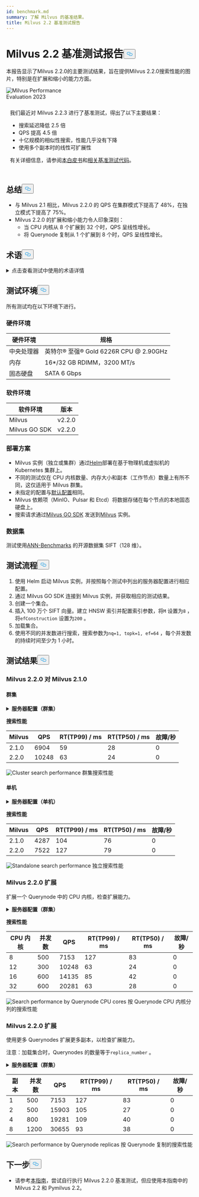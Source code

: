 ```yaml
---
id: benchmark.md
summary: 了解 Milvus 的基准结果。
title: Milvus 2.2 基准测试报告
---
```


<h1 id="Milvus-22-Benchmark-Test-Report" class="common-anchor-header">Milvus 2.2 基准测试报告<button data-href="#Milvus-22-Benchmark-Test-Report" class="anchor-icon" translate="no">
      <svg translate="no"
        aria-hidden="true"
        focusable="false"
        height="20"
        version="1.1"
        viewBox="0 0 16 16"
        width="16"
      >
        <path
          fill="#0092E4"
          fill-rule="evenodd"
          d="M4 9h1v1H4c-1.5 0-3-1.69-3-3.5S2.55 3 4 3h4c1.45 0 3 1.69 3 3.5 0 1.41-.91 2.72-2 3.25V8.59c.58-.45 1-1.27 1-2.09C10 5.22 8.98 4 8 4H4c-.98 0-2 1.22-2 2.5S3 9 4 9zm9-3h-1v1h1c1 0 2 1.22 2 2.5S13.98 12 13 12H9c-.98 0-2-1.22-2-2.5 0-.83.42-1.64 1-2.09V6.25c-1.09.53-2 1.84-2 3.25C6 11.31 7.55 13 9 13h4c1.45 0 3-1.69 3-3.5S14.5 6 13 6z"
        ></path>
      </svg>
    </button></h1><p>本报告显示了Milvus 2.2.0的主要测试结果，旨在提供Milvus 2.2.0搜索性能的图片，特别是在扩展和缩小的能力方面。</p>
<div class="alert note">
  <div style="display: flex;">
      <div style="flex:0.3;">
        <img translate="no" src="https://zilliz.com/images/whitepaper/performance.png" alt="Milvus Performance Evaluation 2023" />
      </div>
  </div>
  <div style="flex:1;padding: 10px;">
    <p>我们最近对 Milvus 2.2.3 进行了基准测试，得出了以下主要结果：</p>
    <ul>
      <li>搜索延迟降低 2.5 倍</li>
      <li>QPS 提高 4.5 倍</li>
      <li>十亿规模的相似性搜索，性能几乎没有下降</li>
      <li>使用多个副本时的线性可扩展性</li>
    </ul>
    <p>有关详细信息，请参阅<a href="https://zilliz.com/resources/whitepaper/milvus-performance-benchmark">本白皮书</a>和<a href="https://github.com/zilliztech/VectorDBBench">相关基准测试代码</a>。 </p>
  </div>
</div>
<h2 id="Summary" class="common-anchor-header">总结<button data-href="#Summary" class="anchor-icon" translate="no">
      <svg translate="no"
        aria-hidden="true"
        focusable="false"
        height="20"
        version="1.1"
        viewBox="0 0 16 16"
        width="16"
      >
        <path
          fill="#0092E4"
          fill-rule="evenodd"
          d="M4 9h1v1H4c-1.5 0-3-1.69-3-3.5S2.55 3 4 3h4c1.45 0 3 1.69 3 3.5 0 1.41-.91 2.72-2 3.25V8.59c.58-.45 1-1.27 1-2.09C10 5.22 8.98 4 8 4H4c-.98 0-2 1.22-2 2.5S3 9 4 9zm9-3h-1v1h1c1 0 2 1.22 2 2.5S13.98 12 13 12H9c-.98 0-2-1.22-2-2.5 0-.83.42-1.64 1-2.09V6.25c-1.09.53-2 1.84-2 3.25C6 11.31 7.55 13 9 13h4c1.45 0 3-1.69 3-3.5S14.5 6 13 6z"
        ></path>
      </svg>
    </button></h2><ul>
<li>与 Milvus 2.1 相比，Milvus 2.2.0 的 QPS 在集群模式下提高了 48%，在独立模式下提高了 75%。</li>
<li>Milvus 2.2.0 的扩展和缩小能力令人印象深刻：<ul>
<li>当 CPU 内核从 8 个扩展到 32 个时，QPS 呈线性增长。</li>
<li>将 Querynode 复制从 1 个扩展到 8 个时，QPS 呈线性增长。</li>
</ul></li>
</ul>
<h2 id="Terminology" class="common-anchor-header">术语<button data-href="#Terminology" class="anchor-icon" translate="no">
      <svg translate="no"
        aria-hidden="true"
        focusable="false"
        height="20"
        version="1.1"
        viewBox="0 0 16 16"
        width="16"
      >
        <path
          fill="#0092E4"
          fill-rule="evenodd"
          d="M4 9h1v1H4c-1.5 0-3-1.69-3-3.5S2.55 3 4 3h4c1.45 0 3 1.69 3 3.5 0 1.41-.91 2.72-2 3.25V8.59c.58-.45 1-1.27 1-2.09C10 5.22 8.98 4 8 4H4c-.98 0-2 1.22-2 2.5S3 9 4 9zm9-3h-1v1h1c1 0 2 1.22 2 2.5S13.98 12 13 12H9c-.98 0-2-1.22-2-2.5 0-.83.42-1.64 1-2.09V6.25c-1.09.53-2 1.84-2 3.25C6 11.31 7.55 13 9 13h4c1.45 0 3-1.69 3-3.5S14.5 6 13 6z"
        ></path>
      </svg>
    </button></h2><p><details>
<summary>点击查看测试中使用的术语详情</summary>
<table class="terminology">
<thead>
<tr>
<th>术语</th>
<th>说明</th>
</tr>
</thead>
<tbody>
<tr>
<td>nq</td>
<td>一次搜索请求中要搜索的向量数</td>
</tr>
<tr>
<td>topk</td>
<td>搜索请求中每个向量（以 nq 为单位）的最近向量数</td>
</tr>
<tr>
<td>ef</td>
<td><a href="https://milvus.io/docs/v2.2.x/index.md">HNSW 索引</a>特有的搜索参数</td>
</tr>
<tr>
<td>RT</td>
<td>从发送请求到接收响应的响应时间</td>
</tr>
<tr>
<td>QPS</td>
<td>每秒成功处理的搜索请求数</td>
</tr>
</tbody>
</table>
</details></p>
<h2 id="Test-environment" class="common-anchor-header">测试环境<button data-href="#Test-environment" class="anchor-icon" translate="no">
      <svg translate="no"
        aria-hidden="true"
        focusable="false"
        height="20"
        version="1.1"
        viewBox="0 0 16 16"
        width="16"
      >
        <path
          fill="#0092E4"
          fill-rule="evenodd"
          d="M4 9h1v1H4c-1.5 0-3-1.69-3-3.5S2.55 3 4 3h4c1.45 0 3 1.69 3 3.5 0 1.41-.91 2.72-2 3.25V8.59c.58-.45 1-1.27 1-2.09C10 5.22 8.98 4 8 4H4c-.98 0-2 1.22-2 2.5S3 9 4 9zm9-3h-1v1h1c1 0 2 1.22 2 2.5S13.98 12 13 12H9c-.98 0-2-1.22-2-2.5 0-.83.42-1.64 1-2.09V6.25c-1.09.53-2 1.84-2 3.25C6 11.31 7.55 13 9 13h4c1.45 0 3-1.69 3-3.5S14.5 6 13 6z"
        ></path>
      </svg>
    </button></h2><p>所有测试均在以下环境下进行。</p>
<h3 id="Hardware-environment" class="common-anchor-header">硬件环境</h3><table>
<thead>
<tr><th>硬件环境</th><th>规格</th></tr>
</thead>
<tbody>
<tr><td>中央处理器</td><td>英特尔® 至强® Gold 6226R CPU @ 2.90GHz</td></tr>
<tr><td>内存</td><td>16*/32 GB RDIMM，3200 MT/s</td></tr>
<tr><td>固态硬盘</td><td>SATA 6 Gbps</td></tr>
</tbody>
</table>
<h3 id="Software-environment" class="common-anchor-header">软件环境</h3><table>
<thead>
<tr><th>软件环境</th><th>版本</th></tr>
</thead>
<tbody>
<tr><td>Milvus</td><td>v2.2.0</td></tr>
<tr><td>Milvus GO SDK</td><td>v2.2.0</td></tr>
</tbody>
</table>
<h3 id="Deployment-scheme" class="common-anchor-header">部署方案</h3><ul>
<li>Milvus 实例（独立或集群）通过<a href="https://milvus.io/docs/install_standalone-helm.md">Helm</a>部署在基于物理机或虚拟机的 Kubernetes 集群上。</li>
<li>不同的测试仅在 CPU 内核数量、内存大小和副本（工作节点）数量上有所不同，这仅适用于 Milvus 群集。</li>
<li>未指定的配置与<a href="https://github.com/milvus-io/milvus-helm/blob/master/charts/milvus/values.yaml">默认配置</a>相同。</li>
<li>Milvus 依赖项（MinIO、Pulsar 和 Etcd）将数据存储在每个节点的本地固态硬盘上。</li>
<li>搜索请求通过<a href="https://github.com/milvus-io/milvus-sdk-go/tree/master/tests">Milvus GO SDK</a> 发送到<a href="https://github.com/milvus-io/milvus-sdk-go/tree/master/tests">Milvus</a> 实例。</li>
</ul>
<h3 id="Data-sets" class="common-anchor-header">数据集</h3><p>测试使用<a href="https://github.com/erikbern/ann-benchmarks/#data-sets">ANN-Benchmarks</a> 的开源数据集 SIFT（128 维）。</p>
<h2 id="Test-pipeline" class="common-anchor-header">测试流程<button data-href="#Test-pipeline" class="anchor-icon" translate="no">
      <svg translate="no"
        aria-hidden="true"
        focusable="false"
        height="20"
        version="1.1"
        viewBox="0 0 16 16"
        width="16"
      >
        <path
          fill="#0092E4"
          fill-rule="evenodd"
          d="M4 9h1v1H4c-1.5 0-3-1.69-3-3.5S2.55 3 4 3h4c1.45 0 3 1.69 3 3.5 0 1.41-.91 2.72-2 3.25V8.59c.58-.45 1-1.27 1-2.09C10 5.22 8.98 4 8 4H4c-.98 0-2 1.22-2 2.5S3 9 4 9zm9-3h-1v1h1c1 0 2 1.22 2 2.5S13.98 12 13 12H9c-.98 0-2-1.22-2-2.5 0-.83.42-1.64 1-2.09V6.25c-1.09.53-2 1.84-2 3.25C6 11.31 7.55 13 9 13h4c1.45 0 3-1.69 3-3.5S14.5 6 13 6z"
        ></path>
      </svg>
    </button></h2><ol>
<li>使用 Helm 启动 Milvus 实例，并按照每个测试中列出的服务器配置进行相应配置。</li>
<li>通过 Milvus GO SDK 连接到 Milvus 实例，并获取相应的测试结果。</li>
<li>创建一个集合。</li>
<li>插入 100 万个 SIFT 向量。建立 HNSW 索引并配置索引参数，将<code translate="no">M</code> 设置为<code translate="no">8</code> ，将<code translate="no">efConstruction</code> 设置为<code translate="no">200</code> 。</li>
<li>加载集合。</li>
<li>使用不同的并发数进行搜索，搜索参数为<code translate="no">nq=1, topk=1, ef=64</code> ，每个并发数的持续时间至少为 1 小时。</li>
</ol>
<h2 id="Test-results" class="common-anchor-header">测试结果<button data-href="#Test-results" class="anchor-icon" translate="no">
      <svg translate="no"
        aria-hidden="true"
        focusable="false"
        height="20"
        version="1.1"
        viewBox="0 0 16 16"
        width="16"
      >
        <path
          fill="#0092E4"
          fill-rule="evenodd"
          d="M4 9h1v1H4c-1.5 0-3-1.69-3-3.5S2.55 3 4 3h4c1.45 0 3 1.69 3 3.5 0 1.41-.91 2.72-2 3.25V8.59c.58-.45 1-1.27 1-2.09C10 5.22 8.98 4 8 4H4c-.98 0-2 1.22-2 2.5S3 9 4 9zm9-3h-1v1h1c1 0 2 1.22 2 2.5S13.98 12 13 12H9c-.98 0-2-1.22-2-2.5 0-.83.42-1.64 1-2.09V6.25c-1.09.53-2 1.84-2 3.25C6 11.31 7.55 13 9 13h4c1.45 0 3-1.69 3-3.5S14.5 6 13 6z"
        ></path>
      </svg>
    </button></h2><h3 id="Milvus-220-vs-Milvus-210" class="common-anchor-header">Milvus 2.2.0 对 Milvus 2.1.0</h3><h4 id="Cluster" class="common-anchor-header">群集</h4><p><details>
<summary><b>服务器配置（群集）</b></summary><code translate="no">yaml queryNode: replicas: 1 resources: limits: cpu: &quot;12.0&quot; memory: 8Gi requests: cpu: &quot;12.0&quot; memory: 8Gi</code></details></p>
<p><strong>搜索性能</strong></p>
<table>
<thead>
<tr><th>Milvus</th><th>QPS</th><th>RT(TP99) / ms</th><th>RT(TP50) / ms</th><th>故障/秒</th></tr>
</thead>
<tbody>
<tr><td>2.1.0</td><td>6904</td><td>59</td><td>28</td><td>0</td></tr>
<tr><td>2.2.0</td><td>10248</td><td>63</td><td>24</td><td>0</td></tr>
</tbody>
</table>
<p>
  
   <span class="img-wrapper"> <img translate="no" src="/docs/v2.4.x/assets/cluster_search_performance_210_vs_220.png" alt="Cluster search performance" class="doc-image" id="cluster-search-performance" />
   </span> <span class="img-wrapper"> <span>群集搜索性能</span> </span></p>
<h4 id="Standalone" class="common-anchor-header">单机</h4><p><details>
<summary><b>服务器配置（单机）</b></summary><code translate="no">yaml standalone: replicas: 1 resources: limits: cpu: &quot;12.0&quot; memory: 16Gi requests: cpu: &quot;12.0&quot; memory: 16Gi</code></details></p>
<p><strong>搜索性能</strong></p>
<table>
<thead>
<tr><th>Milvus</th><th>QPS</th><th>RT(TP99) / ms</th><th>RT(TP50) / ms</th><th>故障/秒</th></tr>
</thead>
<tbody>
<tr><td>2.1.0</td><td>4287</td><td>104</td><td>76</td><td>0</td></tr>
<tr><td>2.2.0</td><td>7522</td><td>127</td><td>79</td><td>0</td></tr>
</tbody>
</table>
<p>
  
   <span class="img-wrapper"> <img translate="no" src="/docs/v2.4.x/assets/standalone_search_performance_210_vs_220.png" alt="Standalone search performance" class="doc-image" id="standalone-search-performance" />
   </span> <span class="img-wrapper"> <span>独立搜索性能</span> </span></p>
<h3 id="Milvus-220-Scale-up" class="common-anchor-header">Milvus 2.2.0 扩展</h3><p>扩展一个 Querynode 中的 CPU 内核，检查扩展能力。</p>
<p><details>
<summary><b>服务器配置（群集）</b></summary><code translate="no">yaml queryNode: replicas: 1 resources: limits: cpu: &quot;8.0&quot; /&quot;12.0&quot; /&quot;16.0&quot; /&quot;32.0&quot; memory: 8Gi requests: cpu: &quot;8.0&quot; /&quot;12.0&quot; /&quot;16.0&quot; /&quot;32.0&quot; memory: 8Gi</code></details></p>
<p><strong>搜索性能</strong></p>
<table>
<thead>
<tr><th>CPU 内核</th><th>并发数</th><th>QPS</th><th>RT(TP99) / ms</th><th>RT(TP50) / ms</th><th>故障/秒</th></tr>
</thead>
<tbody>
<tr><td>8</td><td>500</td><td>7153</td><td>127</td><td>83</td><td>0</td></tr>
<tr><td>12</td><td>300</td><td>10248</td><td>63</td><td>24</td><td>0</td></tr>
<tr><td>16</td><td>600</td><td>14135</td><td>85</td><td>42</td><td>0</td></tr>
<tr><td>32</td><td>600</td><td>20281</td><td>63</td><td>28</td><td>0</td></tr>
</tbody>
</table>
<p>
  
   <span class="img-wrapper"> <img translate="no" src="/docs/v2.4.x/assets/search_performance_by_querynode_cpu_cores.png" alt="Search performance by Querynode CPU cores" class="doc-image" id="search-performance-by-querynode-cpu-cores" />
   </span> <span class="img-wrapper"> <span>按 Querynode CPU 内核分列的搜索性能</span> </span></p>
<h3 id="Milvus-220-Scale-out" class="common-anchor-header">Milvus 2.2.0 扩展</h3><p>使用更多 Querynodes 扩展更多副本，以检查扩展能力。</p>
<div class="alert note">
<p>注意：加载集合时，Querynodes 的数量等于<code translate="no">replica_number</code> 。</p>
</div>
<p><details>
<summary><b>服务器配置（群集）</b></summary><code translate="no">yaml queryNode: replicas: 1 / 2 / 4 / 8 resources: limits: cpu: &quot;8.0&quot; memory: 8Gi requests: cpu: &quot;8.0&quot; memory: 8Gi</code></details></p>
<table>
<thead>
<tr><th>副本</th><th>并发数</th><th>QPS</th><th>RT(TP99) / ms</th><th>RT(TP50) / ms</th><th>故障/秒</th></tr>
</thead>
<tbody>
<tr><td>1</td><td>500</td><td>7153</td><td>127</td><td>83</td><td>0</td></tr>
<tr><td>2</td><td>500</td><td>15903</td><td>105</td><td>27</td><td>0</td></tr>
<tr><td>4</td><td>800</td><td>19281</td><td>109</td><td>40</td><td>0</td></tr>
<tr><td>8</td><td>1200</td><td>30655</td><td>93</td><td>38</td><td>0</td></tr>
</tbody>
</table>
<p>
  
   <span class="img-wrapper"> <img translate="no" src="/docs/v2.4.x/assets/search_performance_by_querynode_replicas.png" alt="Search performance by Querynode replicas" class="doc-image" id="search-performance-by-querynode-replicas" />
   </span> <span class="img-wrapper"> <span>按 Querynode 复制的搜索性能</span> </span></p>
<h2 id="Whats-next" class="common-anchor-header">下一步<button data-href="#Whats-next" class="anchor-icon" translate="no">
      <svg translate="no"
        aria-hidden="true"
        focusable="false"
        height="20"
        version="1.1"
        viewBox="0 0 16 16"
        width="16"
      >
        <path
          fill="#0092E4"
          fill-rule="evenodd"
          d="M4 9h1v1H4c-1.5 0-3-1.69-3-3.5S2.55 3 4 3h4c1.45 0 3 1.69 3 3.5 0 1.41-.91 2.72-2 3.25V8.59c.58-.45 1-1.27 1-2.09C10 5.22 8.98 4 8 4H4c-.98 0-2 1.22-2 2.5S3 9 4 9zm9-3h-1v1h1c1 0 2 1.22 2 2.5S13.98 12 13 12H9c-.98 0-2-1.22-2-2.5 0-.83.42-1.64 1-2.09V6.25c-1.09.53-2 1.84-2 3.25C6 11.31 7.55 13 9 13h4c1.45 0 3-1.69 3-3.5S14.5 6 13 6z"
        ></path>
      </svg>
    </button></h2><ul>
<li>请参考<a href="https://milvus.io/blog/2022-08-16-A-Quick-Guide-to-Benchmarking-Milvus-2-1.md">本指南</a>，尝试自行执行 Milvus 2.2.0 基准测试，但应使用本指南中的 Milvus 2.2 和 Pymilvus 2.2。</li>
</ul>
